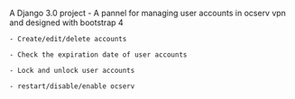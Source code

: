 A Django 3.0 project 
    - A pannel for managing user accounts in ocserv vpn 
        and designed with bootstrap 4

    - Create/edit/delete accounts

    - Check the expiration date of user accounts

    - Lock and unlock user accounts
    
    - restart/disable/enable ocserv 




